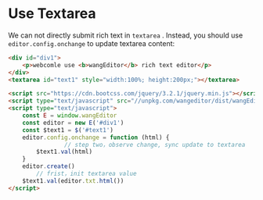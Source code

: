 # Use Textarea

We can not directly submit rich text in `textarea` . Instead, you should use `editor.config.onchange` to update textarea content:

```html
<div id="div1">
    <p>webcomle use <b>wangEditor</b> rich text editor</p>
</div>
<textarea id="text1" style="width:100%; height:200px;"></textarea>

<script src="https://cdn.bootcss.com/jquery/3.2.1/jquery.min.js"></script>
<script type="text/javascript" src="//unpkg.com/wangeditor/dist/wangEditor.min.js"></script>
<script type="text/javascript">
    const E = window.wangEditor
    const editor = new E('#div1')
    const $text1 = $('#text1')
    editor.config.onchange = function (html) {
				// step two，observe change, sync update to textarea
        $text1.val(html)
    }
    editor.create()
		// frist，init textarea value
    $text1.val(editor.txt.html())
</script>
```